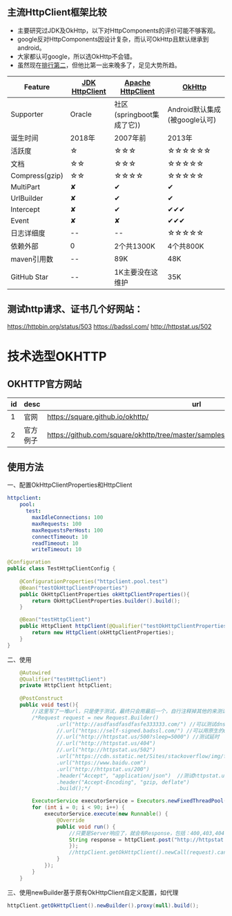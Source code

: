 ## 主流HttpClient框架比较
- 主要研究过JDK及OkHttp，以下对HttpComponents的评价可能不够客观。
- google反对HttpComponents因设计复杂，而认可OkHttp且默认继承到android。
- 大家都认可google，所以选OkHttp不会错。
- 虽然现在[排行第二](https://mvnrepository.com/open-source/http-clients)，但他比第一出来晚多了，足见大势所趋。

|Feature|[JDK HttpClient](https://openjdk.java.net/groups/net/httpclient/intro.html)|[Apache HttpClient](http://hc.apache.org/)|[OkHttp](https://square.github.io/okhttp/)|
|----|----|----|----|
|Supporter|Oracle|社区(springboot集成了它))|Android默认集成(被google认可)|
|诞生时间|2018年|2007年前|2013年|
|活跃度|<a title="3年一个稳定版">☆</a>|<a title="1年2-4次">☆☆☆</a>|<a title="1月1-2次">☆☆☆☆☆☆</a>|
|文档|☆☆|☆☆☆|☆☆☆☆☆|
|Compress(gzip)|☆☆|☆☆☆☆|☆☆☆☆☆|
|MultiPart|✘|✔|✔|
|UrlBuilder|✘|✔|✔|
|Intercept|✘|✔|✔✔✔|
|Event|✘|✘|✔✔✔|
|日志详细度|--|--|<a title="dns解析，连接，发送，接收时间全都有，很为企业级用户考虑">☆☆☆☆☆</a>|
|依赖外部|0|2个共1300K|4个共800K|
|maven引用数|--|89K|48K|
|GitHub Star|--|1K主要没在这维护|35K|

## 测试http请求、证书几个好网站：
https://httpbin.org/status/503
https://badssl.com/
http://httpstat.us/502


# 技术选型OKHTTP
## OKHTTP官方网站
|id|desc|url|
|---|----|----|
|1|官网|https://square.github.io/okhttp/|
|2|官方例子|https://github.com/square/okhttp/tree/master/samples/guide/src/main/java/okhttp3/recipes|


## 使用方法
一、配置OkHttpClientProperties和HttpClient
```yaml
httpclient:
    pool:
      test:
        maxIdleConnections: 100
        maxRequests: 100
        maxRequestsPerHost: 100
        connectTimeout: 10
        readTimeout: 10
        writeTimeout: 10
```
```java
@Configuration
public class TestHttpClientConfig {
    
    @ConfigurationProperties("httpclient.pool.test")
    @Bean("testOkHttpClientProperties")
    public OkHttpClientProperties okHttpClientProperties(){
        return OkHttpClientProperties.builder().build();
    }

    @Bean("testHttpClient")
    public HttpClient httpClient(@Qualifier("testOkHttpClientProperties") OkHttpClientProperties okHttpClientProperties){
        return new HttpClient(okHttpClientProperties);
    }
}
```

二、使用
```java
    @Autowired
    @Qualifier("testHttpClient")
    private HttpClient httpClient;
    
    @PostConstruct
    public void test(){
        //这里写了一堆url，只是便于测试，最终只会用最后一个，自行注释掉其他的来测试
        /*Request request = new Request.Builder()
                .url("http://asdfasdfasdfasfe333333.com/") //可以测试dns问题
                //.url("https://self-signed.badssl.com/") //可以用原生的okhttpclient测试假证书问题
                //.url("http://httpstat.us/500?sleep=5000") //测试延时
                //.url("http://httpstat.us/404")
                //.url("http://httpstat.us/502")
                .url("https://cdn.sstatic.net/Sites/stackoverflow/img/favicon.ico?v=4f32ecc8f43d")
                .url("https://www.baidu.com")
                .url("http://httpstat.us/200")
                .header("Accept", "application/json")  //测试httpstat.us时需要加这个，不然获取到的body是空
                .header("Accept-Encoding", "gzip, deflate")
                .build();*/

        ExecutorService executorService = Executors.newFixedThreadPool(10);
        for (int i = 0; i < 90; i++) {
            executorService.execute(new Runnable() {
                @Override
                public void run() {
                    //只要是Server响应了，就会有Response，包括：400,403,404,500,502,503等
                    String response = httpClient.post("http://httpstat.us/200", new TypeReference<String>() {
                    });
                    //httpClient.getOkHttpClient().newCall(request).cancel();
                }
            });
        }
    }

 ```

三、使用newBuilder基于原有OkHttpClient自定义配置，如代理
 ```java
httpClient.getOkHttpClient().newBuilder().proxy(null).build();
 ```
 
